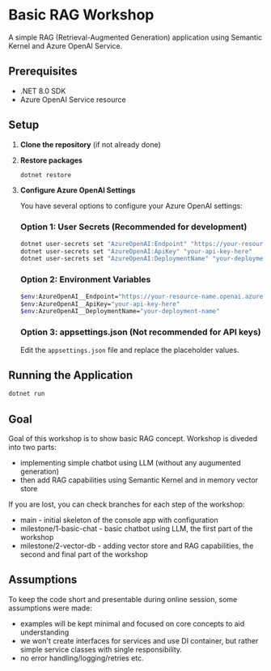 # Basic RAG Workshop

A simple RAG (Retrieval-Augmented Generation) application using Semantic Kernel and Azure OpenAI Service.

## Prerequisites

- .NET 8.0 SDK
- Azure OpenAI Service resource

## Setup

1. **Clone the repository** (if not already done)

2. **Restore packages**
   ```bash
   dotnet restore
   ```

3. **Configure Azure OpenAI Settings**

   You have several options to configure your Azure OpenAI settings:

   ### Option 1: User Secrets (Recommended for development)
   ```bash
   dotnet user-secrets set "AzureOpenAI:Endpoint" "https://your-resource-name.openai.azure.com/"
   dotnet user-secrets set "AzureOpenAI:ApiKey" "your-api-key-here"
   dotnet user-secrets set "AzureOpenAI:DeploymentName" "your-deployment-name"
   ```

   ### Option 2: Environment Variables
   ```bash
   $env:AzureOpenAI__Endpoint="https://your-resource-name.openai.azure.com/"
   $env:AzureOpenAI__ApiKey="your-api-key-here"
   $env:AzureOpenAI__DeploymentName="your-deployment-name"
   ```

   ### Option 3: appsettings.json (Not recommended for API keys)
   Edit the `appsettings.json` file and replace the placeholder values.

## Running the Application

```bash
dotnet run
```

## Goal

Goal of this workshop is to show basic RAG concept.
Workshop is diveded into two parts:
- implementing simple chatbot using LLM (without any augumented generation)
- then add RAG capabilities using Semantic Kernel and in memory vector store

If you are lost, you can check branches for each step of the workshop:
- main - initial skeleton of the console app with configuration
- milestone/1-basic-chat - basic chatbot using LLM, the first part of the workshop
- milestone/2-vector-db - adding vector store and RAG capabilities, the second and final part of the workshop

## Assumptions

To keep the code short and presentable during online session, some assumptions were made:
- examples will be kept minimal and focused on core concepts to aid understanding
- we won't create interfaces for services and use DI container, but rather simple service classes with single responsibility.
- no error handling/logging/retries etc.
